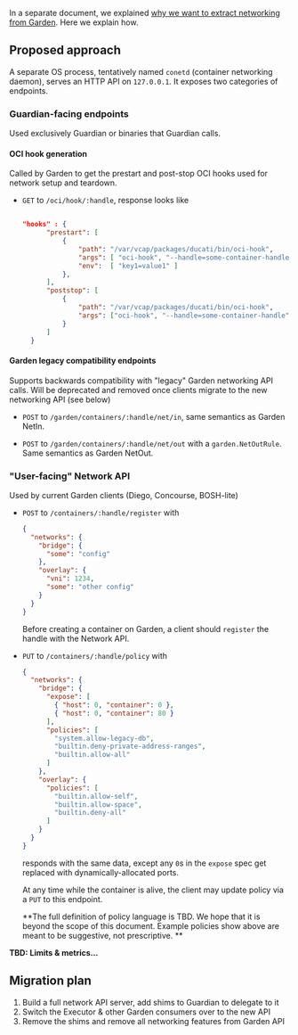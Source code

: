 In a separate document, we explained [why we want to extract networking from Garden](why-extract-api.md).  Here we explain how.

## Proposed approach
A separate OS process, tentatively named `conetd` (container networking daemon), serves an HTTP API on `127.0.0.1`.  It exposes two categories of endpoints.

### Guardian-facing endpoints
Used exclusively Guardian or binaries that Guardian calls.

#### OCI hook generation
Called by Garden to get the prestart and post-stop OCI hooks used for network setup and teardown.
- `GET` to `/oci/hook/:handle`, response looks like

  ```json
  
  "hooks" : {
        "prestart": [
            {
                "path": "/var/vcap/packages/ducati/bin/oci-hook",
                "args": [ "oci-hook", "--handle=some-container-handle", "--action=up", "--vni=12345"],
                "env":  [ "key1=value1" ]
            },
        ],
        "poststop": [
            {
                "path": "/var/vcap/packages/ducati/bin/oci-hook",
                "args": ["oci-hook", "--handle=some-container-handle", "--action=down" ]
            }
        ]
    }
  ```
  
#### Garden legacy compatibility endpoints
Supports backwards compatibility with "legacy" Garden networking API calls.  Will be deprecated and removed once clients migrate to the new networking API (see below)

- `POST` to `/garden/containers/:handle/net/in`, same semantics as Garden NetIn.

- `POST` to `/garden/containers/:handle/net/out` with a `garden.NetOutRule`.  Same semantics as Garden NetOut.



### "User-facing" Network API

Used by current Garden clients (Diego, Concourse, BOSH-lite)

- `POST` to `/containers/:handle/register` with
  ```json
  {
    "networks": {
      "bridge": {
        "some": "config"
      },
      "overlay": {
        "vni": 1234,
        "some": "other config"
      }
    }
  }
  ```
  
  Before creating a container on Garden, a client should `register` the handle with the Network API.

- `PUT` to `/containers/:handle/policy` with
  ```json
  {
    "networks": {
      "bridge": {
        "expose": [ 
          { "host": 0, "container": 0 },
          { "host": 0, "container": 80 }
        ],
        "policies": [
          "system.allow-legacy-db",
          "builtin.deny-private-address-ranges",
          "builtin.allow-all"
        ]
      },
      "overlay": {
        "policies": [
          "builtin.allow-self",
          "builtin.allow-space",
          "builtin.deny-all"
        ]
      }
    }
  }
  ```
  responds with the same data, except any `0`s in the `expose` spec get replaced with dynamically-allocated ports.
  
  At any time while the container is alive, the client may update policy via a `PUT` to this endpoint.
  
  **The full definition of policy language is TBD.  We hope that it is beyond the scope of this document.  Example policies show above are meant to be suggestive, not prescriptive.  **

**TBD: Limits & metrics...**

## Migration plan
1. Build a full network API server, add shims to Guardian to delegate to it
2. Switch the Executor & other Garden consumers over to the new API
3. Remove the shims and remove all networking features from Garden API
